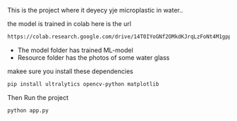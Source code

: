 This is the project where it deyecy yje microplastic in water..

the model is trained in colab
here is the url
```bash
https://colab.research.google.com/drive/14T0IYoGNf2OMkdKJrqLzFoNt4M1gppRF?usp=sharing
```
- The model folder has trained ML-model
- Resource folder has the photos of some water glass 

makee sure you install these dependencies
```bash
pip install ultralytics opencv-python matplotlib
```

Then Run the project 

```bash
python app.py
```
